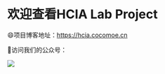 # 欢迎查看HCIA Lab Project

😄项目博客地址：https://hcia.cocomoe.cn

🤔访问我们的公众号：

![](https://static.cocomoe.cn/img/wx-gh.png)

